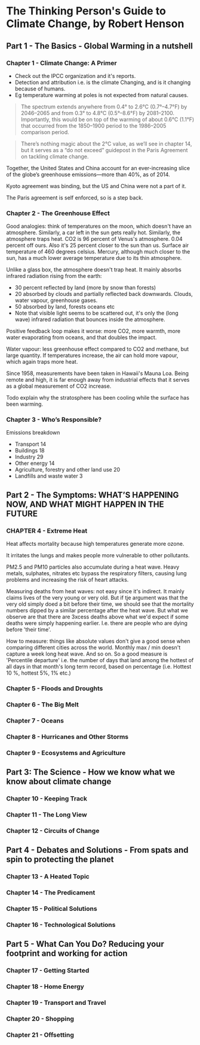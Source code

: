 # The Thinking Person's Guide to Climate Change, by Robert Henson

## Part 1 - The Basics - Global Warming in a nutshell
### Chapter 1 - Climate Change: A Primer

- Check out the IPCC organization and it's reports.
- Detection and attribution i.e. is the climate Changing, and is it changing because of humans.
- Eg temperature warming at poles is not expected from natural causes.

> The spectrum extends anywhere from 0.4° to 2.6°C (0.7°–4.7°F) by 2046–2065 and
> from 0.3° to 4.8°C (0.5°–8.6°F) by 2081–2100. Importantly, this would be on
> top of the warming of about 0.6°C (1.1°F) that occurred from the 1850–1900
> period to the 1986–2005 comparison period.

> There’s nothing magic about the 2°C value, as we’ll see in chapter 14, but it
> serves as a “do not exceed” guidepost in the Paris Agreement on tackling
> climate change.

Together, the United States and China account for an ever-increasing slice of the globe’s greenhouse emissions—more than 40%, as of 2014.
	
Kyoto agreement was binding, but the US and China were not a part of it.

The Paris agreement is self enforced, so is a step back.
	
### Chapter 2 - The Greenhouse Effect

Good analogies: think of temperatures on the moon, which doesn't have an
atmosphere. Similarly, a car left in the sun gets really hot. Similarly, the
atmosphere traps heat. CO2 is 96 percent of Venus's atmosphere. 0.04 percent off
ours. Also it's 25 percent closer to the sun than us. Surface air temperature of
460 degrees celsius. Mercury, although much closer to the sun, has a much lower
average temperature due to its thin atmosphere.

Unlike a glass box, the atmosphere doesn't trap heat. It mainly absorbs infrared
radiation rising from the earth:

- 30 percent reflected by land (more by snow than forests) 
- 20 absorbed by clouds and partially reflected back downwards. Clouds, water
  vapour, greenhouse gases. 
- 50 absorbed by land, forests oceans etc
- Note that visible light seems to be scattered out, it's only the (long wave)
  infrared radiation that bounces inside the atmosphere.

Positive feedback loop makes it worse: more CO2, more warmth, more water
evaporating from oceans, and that doubles the impact. 


Water vapour: less greenhouse effect compared to CO2 and methane, but large
quantity. If temperatures increase, the air can hold more vapour, which again
traps more heat.

Since 1958, measurements have been taken in Hawaii's Mauna Loa. Being remote and
high, it is far enough away from industrial effects that it serves as a global
measurement of CO2 increase.

Todo explain why the stratosphere has been cooling while the surface has been
warming.

### Chapter 3 - Who’s Responsible?

Emissions breakdown
- Transport 14
- Buildings 18
- Industry 29
- Other energy 14
- Agriculture, forestry and other land use 20
- Landfills and waste water 3

## Part 2 - The Symptoms: WHAT’S HAPPENING NOW, AND WHAT MIGHT HAPPEN IN THE FUTURE

### CHAPTER 4 - Extreme Heat  
Heat affects mortality because high temperatures generate more ozone.

It irritates the lungs and makes people more vulnerable to other pollutants.

PM2.5 and PM10 particles also accumulate during a heat wave. Heavy metals,
sulphates, nitrates etc bypass the respiratory filters, causing lung problems
and increasing the risk of heart attacks.

Measuring deaths from heat waves: not easy since it's indirect. It mainly claims
lives of the very young or very old. But if tje argument was that the very old
simply doed a bit before their time, we should see that the mortality numbers
dipped by a similar percentage after the heat wave. But what we observe are that
there are 3xcess deaths above what we'd expect if some deaths were simply
happening earlier. I.e. there are people who are dying before 'their time'.

How to measure: things like absolute values don't give a good sense when
comparing different cities across the world. Monthly max / min doesn't capture a
week long heat wave. And so on. So a good measure is 'Percentile departure' i.e.
the number of days that land among the hottest of all days in that month's long
term record, based on percentage (i.e. Hottest 10 %, hottest 5%, 1% etc.)

### Chapter 5 - Floods and Droughts
### Chapter 6 - The Big Melt 
### Chapter 7 - Oceans 
### Chapter 8 - Hurricanes and Other Storms 
### Chapter 9 - Ecosystems and Agriculture
## Part 3: The Science - How we know what we know about climate change 
### Chapter 10 - Keeping Track 
### Chapter 11 - The Long View 
### Chapter 12 - Circuits of Change
## Part 4 - Debates and Solutions - From spats and spin to protecting the planet 
### Chapter 13 - A Heated Topic 
### Chapter 14 - The Predicament 
### Chapter 15 - Political Solutions 
### Chapter 16 - Technological Solutions 
## Part 5 - What Can You Do? Reducing your footprint and working for action 
### Chapter 17 - Getting Started 
### Chapter 18 - Home Energy 
### Chapter 19 - Transport and Travel
### Chapter 20 - Shopping
### Chapter 21 - Offsetting
